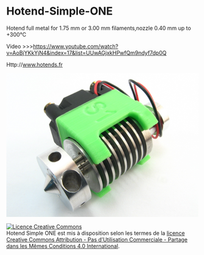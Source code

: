 Hotend-Simple-ONE
=================

Hotend full metal for 1.75 mm or 3.00 mm filaments,nozzle 0.40 mm up to +300°C

Video >>>https://www.youtube.com/watch?v=AoBjYKkYjN4&index=17&list=UUwAGjxkHPwfQm9ndyf7dp0Q

Http://www.hotends.fr

![](https://raw.githubusercontent.com/Fourmi/Hotend-Simple-ONE/master/Pictures/simple%20one.JPG)

<a rel="license" href="http://creativecommons.org/licenses/by-nc-sa/4.0/"><img alt="Licence Creative Commons" style="border-width:0" src="https://i.creativecommons.org/l/by-nc-sa/4.0/88x31.png" /></a><br /><span xmlns:dct="http://purl.org/dc/terms/" property="dct:title">Hotend Simple ONE</span> est mis à disposition selon les termes de la <a rel="license" href="http://creativecommons.org/licenses/by-nc-sa/4.0/">licence Creative Commons Attribution - Pas d’Utilisation Commerciale - Partage dans les Mêmes Conditions 4.0 International</a>.
